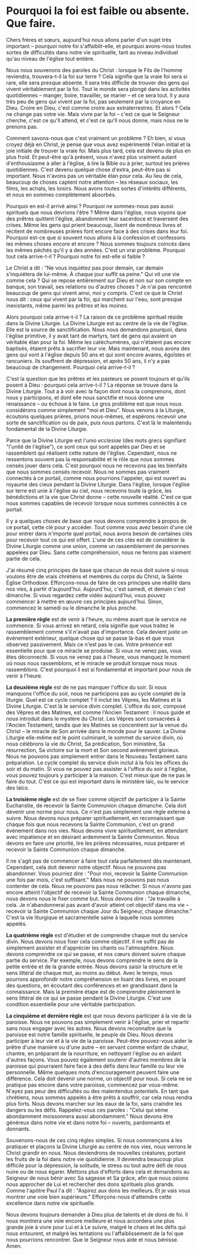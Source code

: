 # Pourquoi la foi est faible ou absente. Que faire.

Chers frères et sœurs, aujourd'hui nous allons parler d'un sujet très important – pourquoi notre foi s'affaiblit-elle, et pourquoi avons-nous toutes sortes de difficultés dans notre vie spirituelle, tant au niveau individuel qu'au niveau de l'église tout entière.

Nous nous souvenons des paroles du Christ : lorsque le Fils de l'homme reviendra, trouvera-t-il la foi sur terre ? Cela signifie que la vraie foi sera si rare, elle sera presque absente. Il sera très difficile de trouver des gens qui vivent véritablement par la foi. Tout le monde sera plongé dans les activités quotidiennes – manger, boire, travailler, se marier – et ce sera tout. Il y aura très peu de gens qui vivent par la foi, pas seulement par la croyance en Dieu. Croire en Dieu, c'est comme croire aux extraterrestres. Et alors ? Cela ne change pas votre vie. Mais vivre par la foi – c'est ce que le Seigneur cherche, c'est ce qu'Il attend, et c'est ce qu'Il nous donne, mais nous ne le prenons pas.

Comment savons-nous que c'est vraiment un problème ? Eh bien, si vous croyez déjà en Christ, je pense que vous avez expérimenté l'élan initial et la joie initiale de trouver la vraie foi. Mais plus tard, cela est devenu de plus en plus froid. Et peut-être qu'à présent, vous n'avez plus vraiment autant d'enthousiasme à aller à l'église, à lire la Bible ou à prier, surtout les prières quotidiennes. C'est devenu quelque chose d'extra, peut-être pas si important. Nous n'avons pas un véritable élan pour cela. Au lieu de cela, beaucoup de choses captent notre attention – les réseaux sociaux, les films, les achats, les loisirs. Nous avons toutes sortes d'intérêts différents, et nous en sommes complètement absorbés.

Pourquoi en est-il arrivé ainsi ? Pourquoi ne sommes-nous pas aussi spirituels que nous devrions l'être ? Même dans l'église, nous voyons que des prêtres quittent l'église, abandonnent leur sacerdoce et traversent des crises. Même les gens qui prient beaucoup, lisent de nombreux livres et récitent de nombreuses prières font encore face à des crises dans leur foi. Pourquoi est-ce que si souvent nous allons à la confession et confessons les mêmes choses encore et encore ? Nous sommes toujours coincés dans les mêmes péchés qu'il y a des années. C'est un vrai problème. Pourquoi tout cela arrive-t-il ? Pourquoi notre foi est-elle si faible ?

Le Christ a dit : "Ne vous inquiétez pas pour demain, car demain s'inquiétera de lui-même. À chaque jour suffit sa peine." Qui vit une vie comme cela ? Qui se repose entièrement sur Dieu et non sur son compte en banque, son travail, ses relations ou d'autres choses ? Je n'ai pas rencontré beaucoup de gens qui vivent ainsi, moi y compris. C'est ce que le Christ nous dit : ceux qui vivent par la foi, qui marchent sur l'eau, sont presque inexistants, même parmi les prêtres et les moines.

Alors pourquoi cela arrive-t-il ? La raison de ce problème spirituel réside dans la Divine Liturgie. La Divine Liturgie est au centre de la vie de l'église. Elle est la source de sanctification. Nous nous demandons pourquoi, dans l'église primitive, il y avait tant de martyrs, tant de gens qui avaient un véritable élan pour la foi. Même les catéchumènes, qui n'étaient pas encore baptisés, étaient prêts à sacrifier leur vie. Mais maintenant, nous avons des gens qui vont à l'église depuis 50 ans et qui sont encore avares, égoïstes et rancuniers. Ils souffrent de dépression, et après 50 ans, il n'y a pas beaucoup de changement. Pourquoi cela arrive-t-il ?

C'est la question que les prêtres et les pasteurs se posent toujours et qu'ils posent à Dieu : pourquoi cela arrive-t-il ? La réponse se trouve dans la Divine Liturgie. Tout a à voir avec la façon dont nous la comprenons, dont nous y participons, et dont elle nous sanctifie et nous donne une renaissance – ou échoue à le faire. Le gros problème est que nous nous considérons comme simplement "moi et Dieu". Nous venons à la Liturgie, écoutons quelques prières, prions nous-mêmes, et espérons recevoir une sorte de sanctification ou de paix, puis nous partons. C'est là le malentendu fondamental de la Divine Liturgie.

Parce que la Divine Liturgie est l'*unio ecclesiae* (des mots grecs signifiant "l'unité de l'église"), ce sont ceux qui sont appelés par Dieu et se rassemblent qui réalisent cette nature de l'église. Cependant, nous ne ressentons souvent pas la responsabilité et le rôle que nous sommes censés jouer dans cela. C'est pourquoi nous ne recevons pas les bienfaits que nous sommes censés recevoir. Nous ne sommes pas vraiment connectés à ce portail, comme nous pourrions l'appeler, qui est ouvert au royaume des cieux pendant la Divine Liturgie. Dans l'église, lorsque l'église sur terre est unie à l'église au ciel, nous recevons toute la grâce, les bénédictions et la vie que Christ donne – cette nouvelle réalité. C'est ce que nous sommes capables de recevoir lorsque nous sommes connectés à ce portail.

Il y a quelques choses de base que nous devons comprendre à propos de ce portail, cette clé pour y accéder. Tout comme vous avez besoin d'une clé pour entrer dans n'importe quel portail, nous avons besoin de certaines clés pour recevoir tout ce qui est offert. L'une de ces clés est de considérer la Divine Liturgie comme une union, comme un rassemblement de personnes appelées par Dieu. Sans cette compréhension, nous ne ferons pas vraiment partie de cela.

J'ai résumé cinq principes de base que chacun de nous doit suivre si nous voulons être de vrais chrétiens et membres du corps du Christ, la Sainte Église Orthodoxe. Efforçons-nous de faire de ces principes une réalité dans nos vies, à partir d'aujourd'hui. Aujourd'hui, c'est samedi, et demain c'est dimanche. Si vous regardez cette vidéo aujourd'hui, vous pouvez commencer à mettre en œuvre ces principes aujourd'hui. Sinon, commencez le samedi ou le dimanche le plus proche.

**La première règle** est de venir à l'heure, ou même avant que le service ne commence. Si vous arrivez en retard, cela signifie que vous traitez le rassemblement comme s'il n'avait pas d'importance. Cela devient juste un événement extérieur, quelque chose qui se passe là-bas et que vous observez passivement. Mais ce n'est pas le cas. Votre présence est essentielle pour que ce miracle se produise. Si vous ne venez pas, vous êtes déconnecté. Si vous ne venez pas à l'heure, vous manquez le moment où nous nous rassemblons, et le miracle se produit lorsque nous nous rassemblons. C'est pourquoi il est si fondamental et important pour nous de venir à l'heure.

**La deuxième règle** est de ne pas manquer l'office du soir. Si nous manquons l'office du soir, nous ne participons pas au cycle complet de la liturgie. Quel est ce cycle complet ? Il inclut les Vêpres, les Matines et la Divine Liturgie. C'est là le service divin complet. L'office du soir, composé des Vêpres et des Matines, est comme l'Ancien Testament : il nous guide et nous introduit dans le mystère du Christ. Les Vêpres sont consacrées à l'Ancien Testament, tandis que les Matines se concentrent sur la venue du Christ – le miracle de Son arrivée dans le monde pour le sauver. La Divine Liturgie elle-même est le point culminant, le sommet du service divin, où nous célébrons la vie du Christ, Sa prédication, Son ministère, Sa résurrection, Sa victoire sur la mort et Son second avènement glorieux. Nous ne pouvons pas simplement entrer dans le Nouveau Testament sans préparation. Le cycle complet du service divin inclut à la fois les offices du soir et du matin. Si vous ne pouvez pas assister à l'office du soir à l'église, vous pouvez toujours y participer à la maison. C'est mieux que de ne pas le faire du tout. C'est ce qui est important dans le ministère laïc, ou le service des laïcs.

**La troisième règle** est de se fixer comme objectif de participer à la Sainte Eucharistie, de recevoir la Sainte Communion chaque dimanche. Cela doit devenir une norme pour nous. Ce n'est pas simplement une règle externe à suivre. Nous devons nous préparer spirituellement, en reconnaissant que chaque fois que nous recevons la Sainte Communion, c'est un grand événement dans nos vies. Nous devons vivre spirituellement, en attendant avec impatience et en désirant ardemment la Sainte Communion. Nous devons en faire une priorité, lire les prières nécessaires, nous préparer et recevoir la Sainte Communion chaque dimanche.

Il ne s'agit pas de commencer à faire tout cela parfaitement dès maintenant. Cependant, cela doit devenir notre objectif. Nous ne pouvons pas abandonner. Vous pourriez dire : "Pour moi, recevoir la Sainte Communion une fois par mois, c'est suffisant." Mais nous ne pouvons pas nous contenter de cela. Nous ne pouvons pas nous relâcher. Si nous n'avons pas encore atteint l'objectif de recevoir la Sainte Communion chaque dimanche, nous devons nous le fixer comme but. Nous devons dire : "Je travaille à cela. Je n'abandonnerai pas avant d'avoir atteint cet objectif dans ma vie – recevoir la Sainte Communion chaque Jour du Seigneur, chaque dimanche." C'est la vie liturgique et sacramentelle saine à laquelle nous sommes appelés.

**La quatrième règle** est d'étudier et de comprendre chaque mot du service divin. Nous devons nous fixer cela comme objectif. Il ne suffit pas de simplement assister et d'apprécier les chants ou l'atmosphère. Nous devons comprendre ce qui se passe, et nos cœurs doivent suivre chaque partie du service. Par exemple, nous devons comprendre le sens de la petite entrée et de la grande entrée. Nous devons saisir la structure et le sens littéral de chaque mot, au moins au début. Avec le temps, nous pourrons approfondir notre compréhension en lisant des livres, en posant des questions, en écoutant des conférences et en grandissant dans la connaissance. Mais la première étape est de comprendre pleinement le sens littéral de ce qui se passe pendant la Divine Liturgie. C'est une condition essentielle pour une véritable participation.

**La cinquième et dernière règle** est que nous devons participer à la vie de la paroisse. Nous ne pouvons pas simplement venir à l'église, prier et repartir sans nous engager avec les autres. Nous devons reconnaître que la paroisse est notre famille spirituelle, le peuple de Dieu. Nous devons participer à leur vie et à la vie de la paroisse. Peut-être pouvez-vous aider le prêtre d'une manière ou d'une autre – en servant comme enfant de chœur, chantre, en préparant de la nourriture, en nettoyant l'église ou en aidant d'autres façons. Vous pouvez également soutenir d'autres membres de la paroisse qui pourraient faire face à des défis dans leur famille ou leur vie personnelle. Même quelques mots d'encouragement peuvent faire une différence. Cela doit devenir une norme, un objectif pour nous. Si cela ne se pratique pas encore dans votre paroisse, commencez par vous-même. N'ayez pas peur des difficultés ou des malentendus potentiels. En tant que chrétiens, nous sommes appelés à être prêts à souffrir, car cela nous rendra plus forts. Nous devons marcher sur les eaux de la foi, sans craindre les dangers ou les défis. Rappelez-vous ces paroles : "Celui qui sème abondamment moissonnera aussi abondamment." Nous devons être généreux dans notre vie et dans notre foi – ouverts, pardonnants et donnants.

Souvenons-nous de ces cinq règles simples. Si nous commençons à les pratiquer et plaçons la Divine Liturgie au centre de nos vies, nous verrons le Christ grandir en nous. Nous deviendrons de nouvelles créatures, portant les fruits de la foi dans notre vie quotidienne. Il deviendra beaucoup plus difficile pour la dépression, la solitude, le stress ou tout autre défi de nous nuire ou de nous égarer. Mettons plus d'efforts dans cela et demandons au Seigneur de nous bénir avec Sa sagesse et Sa grâce, afin que nous osions nous approcher de Lui et rechercher des dons spirituels plus grands. Comme l'apôtre Paul l'a dit : "Aspirez aux dons les meilleurs. Et je vais vous montrer une voie bien supérieure." Efforçons-nous d'atteindre cette excellence dans notre vie spirituelle.

Nous devons toujours demander à Dieu plus de talents et de dons de foi. Il nous montrera une voie encore meilleure et nous accordera une plus grande joie à vivre pour Lui et à Le suivre, malgré le chaos et les défis qui nous entourent, et malgré les tentations ou l'affaiblissement de la foi que nous pourrions rencontrer. Que le Seigneur nous aide et nous bénisse. Amen.

